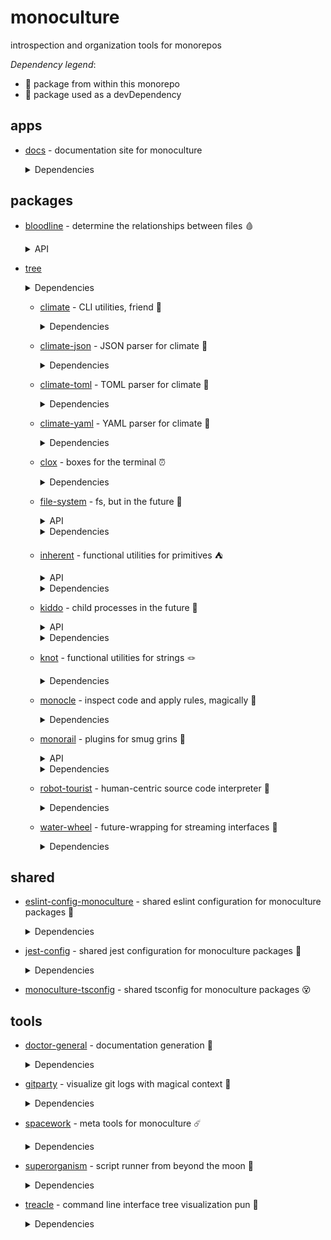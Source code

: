 # monoculture

introspection and organization tools for monorepos

*Dependency legend*:

 - 🦴 package from within this monorepo
 - 🧪 package used as a devDependency


## apps

   * [docs](https://github.com/brekk/monoculture/tree/main/apps/docs) - documentation site for monoculture

     <details><summary>Dependencies</summary>

      - [@chakra-ui/react](https://www.npmjs.com/package/@chakra-ui/react)
      - [@chakra-ui/system](https://www.npmjs.com/package/@chakra-ui/system)
      - [@emotion/react](https://www.npmjs.com/package/@emotion/react)
      - [@emotion/styled](https://www.npmjs.com/package/@emotion/styled)
      - [@mdi/js](https://www.npmjs.com/package/@mdi/js)
      - [framer-motion](https://www.npmjs.com/package/framer-motion)
      - [next](https://www.npmjs.com/package/next)
      - [nextra](https://www.npmjs.com/package/nextra)
      - [nextra-theme-docs](https://www.npmjs.com/package/nextra-theme-docs)
      - [react](https://www.npmjs.com/package/react)
      - [react-dom](https://www.npmjs.com/package/react-dom)
      - [@babel/core](https://www.npmjs.com/package/@babel/core) 🧪
      - [@testing-library/dom](https://www.npmjs.com/package/@testing-library/dom) 🧪
      - [@testing-library/jest-dom](https://www.npmjs.com/package/@testing-library/jest-dom) 🧪
      - [@testing-library/react](https://www.npmjs.com/package/@testing-library/react) 🧪
      - [@testing-library/user-event](https://www.npmjs.com/package/@testing-library/user-event) 🧪
      - [@types/jest](https://www.npmjs.com/package/@types/jest) 🧪
      - [@types/react](https://www.npmjs.com/package/@types/react) 🧪
      - [doctor-general](https://github.com/brekk/monoculture/tree/main/tools/doctor-general) 🦴 🧪
      - [dotenv-cli](https://www.npmjs.com/package/dotenv-cli) 🧪
      - [eslint](https://www.npmjs.com/package/eslint) 🧪
      - [eslint-config-monoculture](https://github.com/brekk/monoculture/tree/main/shared/eslint-config-monoculture) 🦴 🧪
      - [eslint-plugin-next](https://www.npmjs.com/package/eslint-plugin-next) 🧪
      - [eslint-plugin-prettier](https://www.npmjs.com/package/eslint-plugin-prettier) 🧪
      - [eslint-plugin-react](https://www.npmjs.com/package/eslint-plugin-react) 🧪
      - [eslint-plugin-react-hooks](https://www.npmjs.com/package/eslint-plugin-react-hooks) 🧪
      - [jest](https://www.npmjs.com/package/jest) 🧪
      - [jest-environment-jsdom](https://www.npmjs.com/package/jest-environment-jsdom) 🧪
      - [monoculture-tsconfig](https://github.com/brekk/monoculture/tree/main/shared/monoculture-tsconfig) 🦴 🧪
      - [prettier](https://www.npmjs.com/package/prettier) 🧪
      - [typescript](https://www.npmjs.com/package/typescript) 🧪

     </details>


## packages

   * [bloodline](https://github.com/brekk/monoculture/tree/main/packages/bloodline) - determine the relationships between files 🩸

     <details><summary>API</summary>

      - [executables](https://brekk.github.io/monoculture/bloodline/executables)
 - [tree](https://brekk.github.io/monoculture/bloodline/tree)

     </details>

     <details><summary>Dependencies</summary>

      - [chalk](https://www.npmjs.com/package/chalk)
      - [climate](https://github.com/brekk/monoculture/tree/main/packages/climate) 🦴
      - [dependency-tree](https://www.npmjs.com/package/dependency-tree)
      - [file-system](https://github.com/brekk/monoculture/tree/main/packages/file-system) 🦴
      - [fluture](https://www.npmjs.com/package/fluture)
      - [inherent](https://github.com/brekk/monoculture/tree/main/packages/inherent) 🦴
      - [kiddo](https://github.com/brekk/monoculture/tree/main/packages/kiddo) 🦴
      - [knot](https://github.com/brekk/monoculture/tree/main/packages/knot) 🦴
      - [precinct](https://www.npmjs.com/package/precinct)
      - [ramda](https://www.npmjs.com/package/ramda)
      - [ts-graphviz](https://www.npmjs.com/package/ts-graphviz)
      - [dotenv-cli](https://www.npmjs.com/package/dotenv-cli) 🧪
      - [eslint-config-monoculture](https://github.com/brekk/monoculture/tree/main/shared/eslint-config-monoculture) 🦴 🧪
      - [jest-config](https://github.com/brekk/monoculture/tree/main/shared/jest-config) 🦴 🧪

     </details>

   * [climate](https://github.com/brekk/monoculture/tree/main/packages/climate) - CLI utilities, friend 👯

     <details><summary>Dependencies</summary>

      - [chalk](https://www.npmjs.com/package/chalk)
      - [envtrace](https://www.npmjs.com/package/envtrace)
      - [file-system](https://github.com/brekk/monoculture/tree/main/packages/file-system) 🦴
      - [ramda](https://www.npmjs.com/package/ramda)
      - [dotenv-cli](https://www.npmjs.com/package/dotenv-cli) 🧪
      - [eslint](https://www.npmjs.com/package/eslint) 🧪
      - [eslint-config-monoculture](https://github.com/brekk/monoculture/tree/main/shared/eslint-config-monoculture) 🦴 🧪
      - [eslint-plugin-prettier](https://www.npmjs.com/package/eslint-plugin-prettier) 🧪
      - [jest](https://www.npmjs.com/package/jest) 🧪
      - [prettier](https://www.npmjs.com/package/prettier) 🧪
      - [smol-toml](https://www.npmjs.com/package/smol-toml) 🧪
      - [strip-ansi](https://www.npmjs.com/package/strip-ansi) 🧪

     </details>

   * [climate-json](https://github.com/brekk/monoculture/tree/main/packages/climate-json) - JSON parser for climate 🐐

     <details><summary>Dependencies</summary>

      - [ramda](https://www.npmjs.com/package/ramda)
      - [climate](https://github.com/brekk/monoculture/tree/main/packages/climate) 🦴 🧪
      - [dotenv-cli](https://www.npmjs.com/package/dotenv-cli) 🧪
      - [eslint-config-monoculture](https://github.com/brekk/monoculture/tree/main/shared/eslint-config-monoculture) 🦴 🧪
      - [fluture](https://www.npmjs.com/package/fluture) 🧪
      - [jest-config](https://github.com/brekk/monoculture/tree/main/shared/jest-config) 🦴 🧪

     </details>

   * [climate-toml](https://github.com/brekk/monoculture/tree/main/packages/climate-toml) - TOML parser for climate 🍅

     <details><summary>Dependencies</summary>

      - [ramda](https://www.npmjs.com/package/ramda)
      - [smol-toml](https://www.npmjs.com/package/smol-toml)
      - [climate](https://github.com/brekk/monoculture/tree/main/packages/climate) 🦴 🧪
      - [dotenv-cli](https://www.npmjs.com/package/dotenv-cli) 🧪
      - [eslint-config-monoculture](https://github.com/brekk/monoculture/tree/main/shared/eslint-config-monoculture) 🦴 🧪
      - [fluture](https://www.npmjs.com/package/fluture) 🧪
      - [jest-config](https://github.com/brekk/monoculture/tree/main/shared/jest-config) 🦴 🧪

     </details>

   * [climate-yaml](https://github.com/brekk/monoculture/tree/main/packages/climate-yaml) - YAML parser for climate 🍠

     <details><summary>Dependencies</summary>

      - [ramda](https://www.npmjs.com/package/ramda)
      - [yaml](https://www.npmjs.com/package/yaml)
      - [climate](https://github.com/brekk/monoculture/tree/main/packages/climate) 🦴 🧪
      - [dotenv-cli](https://www.npmjs.com/package/dotenv-cli) 🧪
      - [eslint-config-monoculture](https://github.com/brekk/monoculture/tree/main/shared/eslint-config-monoculture) 🦴 🧪
      - [fluture](https://www.npmjs.com/package/fluture) 🧪
      - [jest-config](https://github.com/brekk/monoculture/tree/main/shared/jest-config) 🦴 🧪

     </details>

   * [clox](https://github.com/brekk/monoculture/tree/main/packages/clox) - boxes for the terminal ⏰

     <details><summary>Dependencies</summary>

      - [ansi-align](https://www.npmjs.com/package/ansi-align)
      - [camelcase](https://www.npmjs.com/package/camelcase)
      - [chalk](https://www.npmjs.com/package/chalk)
      - [dotenv-cli](https://www.npmjs.com/package/dotenv-cli)
      - [ramda](https://www.npmjs.com/package/ramda)
      - [string-length](https://www.npmjs.com/package/string-length)
      - [widest-line](https://www.npmjs.com/package/widest-line)
      - [wrap-ansi](https://www.npmjs.com/package/wrap-ansi)
      - [eslint-config-monoculture](https://github.com/brekk/monoculture/tree/main/shared/eslint-config-monoculture) 🦴 🧪
      - [jest-config](https://github.com/brekk/monoculture/tree/main/shared/jest-config) 🦴 🧪

     </details>

   * [file-system](https://github.com/brekk/monoculture/tree/main/packages/file-system) - fs, but in the future 🔮

     <details><summary>API</summary>

      - [fs](https://brekk.github.io/monoculture/file-system/fs)

     </details>

     <details><summary>Dependencies</summary>

      - [find-up](https://www.npmjs.com/package/find-up)
      - [fluture](https://www.npmjs.com/package/fluture)
      - [ramda](https://www.npmjs.com/package/ramda)
      - [@testing-library/jest-dom](https://www.npmjs.com/package/@testing-library/jest-dom) 🧪
      - [dotenv-cli](https://www.npmjs.com/package/dotenv-cli) 🧪
      - [eslint-config-monoculture](https://github.com/brekk/monoculture/tree/main/shared/eslint-config-monoculture) 🦴 🧪
      - [jest](https://www.npmjs.com/package/jest) 🧪
      - [jest-config](https://github.com/brekk/monoculture/tree/main/shared/jest-config) 🦴 🧪

     </details>

   * [inherent](https://github.com/brekk/monoculture/tree/main/packages/inherent) - functional utilities for primitives ⛺️

     <details><summary>API</summary>

      - [primitives](https://brekk.github.io/monoculture/inherent/primitives)

     </details>

     <details><summary>Dependencies</summary>

      - [ramda](https://www.npmjs.com/package/ramda)
      - [dotenv-cli](https://www.npmjs.com/package/dotenv-cli) 🧪
      - [eslint-config-monoculture](https://github.com/brekk/monoculture/tree/main/shared/eslint-config-monoculture) 🦴 🧪
      - [jest-config](https://github.com/brekk/monoculture/tree/main/shared/jest-config) 🦴 🧪

     </details>

   * [kiddo](https://github.com/brekk/monoculture/tree/main/packages/kiddo) - child processes in the future 👶

     <details><summary>API</summary>

      - [kiddo](https://brekk.github.io/monoculture/kiddo/kiddo)

     </details>

     <details><summary>Dependencies</summary>

      - [execa](https://www.npmjs.com/package/execa)
      - [fluture](https://www.npmjs.com/package/fluture)
      - [ramda](https://www.npmjs.com/package/ramda)
      - [@testing-library/jest-dom](https://www.npmjs.com/package/@testing-library/jest-dom) 🧪
      - [dotenv-cli](https://www.npmjs.com/package/dotenv-cli) 🧪
      - [eslint-config-monoculture](https://github.com/brekk/monoculture/tree/main/shared/eslint-config-monoculture) 🦴 🧪
      - [jest](https://www.npmjs.com/package/jest) 🧪
      - [jest-config](https://github.com/brekk/monoculture/tree/main/shared/jest-config) 🦴 🧪

     </details>

   * [knot](https://github.com/brekk/monoculture/tree/main/packages/knot) - functional utilities for strings 🪢

     <details><summary>Dependencies</summary>

      - [chalk](https://www.npmjs.com/package/chalk)
      - [ramda](https://www.npmjs.com/package/ramda)
      - [dotenv-cli](https://www.npmjs.com/package/dotenv-cli) 🧪
      - [eslint-config-monoculture](https://github.com/brekk/monoculture/tree/main/shared/eslint-config-monoculture) 🦴 🧪
      - [jest-config](https://github.com/brekk/monoculture/tree/main/shared/jest-config) 🦴 🧪

     </details>

   * [monocle](https://github.com/brekk/monoculture/tree/main/packages/monocle) - inspect code and apply rules, magically 🧐

     <details><summary>Dependencies</summary>

      - [climate](https://github.com/brekk/monoculture/tree/main/packages/climate) 🦴
      - [climate-json](https://github.com/brekk/monoculture/tree/main/packages/climate-json) 🦴
      - [climate-toml](https://github.com/brekk/monoculture/tree/main/packages/climate-toml) 🦴
      - [envtrace](https://www.npmjs.com/package/envtrace)
      - [fluture](https://www.npmjs.com/package/fluture)
      - [monorail](https://github.com/brekk/monoculture/tree/main/packages/monorail) 🦴
      - [ramda](https://www.npmjs.com/package/ramda)
      - [dotenv-cli](https://www.npmjs.com/package/dotenv-cli) 🧪
      - [esbuild](https://www.npmjs.com/package/esbuild) 🧪
      - [eslint-config-monoculture](https://github.com/brekk/monoculture/tree/main/shared/eslint-config-monoculture) 🦴 🧪
      - [execa](https://www.npmjs.com/package/execa) 🧪
      - [jest](https://www.npmjs.com/package/jest) 🧪
      - [jest-config](https://github.com/brekk/monoculture/tree/main/shared/jest-config) 🦴 🧪
      - [robot-tourist](https://github.com/brekk/monoculture/tree/main/packages/robot-tourist) 🦴 🧪

     </details>

   * [monorail](https://github.com/brekk/monoculture/tree/main/packages/monorail) - plugins for smug grins 🚂

     <details><summary>API</summary>

      - [helpers](https://brekk.github.io/monoculture/monorail/helpers)

     </details>

     <details><summary>Dependencies</summary>

      - [@hapi/topo](https://www.npmjs.com/package/@hapi/topo)
      - [envtrace](https://www.npmjs.com/package/envtrace)
      - [file-system](https://github.com/brekk/monoculture/tree/main/packages/file-system) 🦴
      - [dotenv-cli](https://www.npmjs.com/package/dotenv-cli) 🧪
      - [esbuild](https://www.npmjs.com/package/esbuild) 🧪
      - [eslint-config-monoculture](https://github.com/brekk/monoculture/tree/main/shared/eslint-config-monoculture) 🦴 🧪
      - [jest](https://www.npmjs.com/package/jest) 🧪
      - [jest-config](https://github.com/brekk/monoculture/tree/main/shared/jest-config) 🦴 🧪
      - [nps](https://www.npmjs.com/package/nps) 🧪
      - [unusual](https://www.npmjs.com/package/unusual) 🧪

     </details>

   * [robot-tourist](https://github.com/brekk/monoculture/tree/main/packages/robot-tourist) - human-centric source code interpreter 🤖

     <details><summary>Dependencies</summary>

      - [change-case](https://www.npmjs.com/package/change-case)
      - [climate](https://github.com/brekk/monoculture/tree/main/packages/climate) 🦴
      - [envtrace](https://www.npmjs.com/package/envtrace)
      - [file-system](https://github.com/brekk/monoculture/tree/main/packages/file-system) 🦴
      - [ramda](https://www.npmjs.com/package/ramda)
      - [stemmer](https://www.npmjs.com/package/stemmer)
      - [dotenv-cli](https://www.npmjs.com/package/dotenv-cli) 🧪
      - [esbuild](https://www.npmjs.com/package/esbuild) 🧪
      - [eslint](https://www.npmjs.com/package/eslint) 🧪
      - [eslint-config-monoculture](https://github.com/brekk/monoculture/tree/main/shared/eslint-config-monoculture) 🦴 🧪
      - [jest](https://www.npmjs.com/package/jest) 🧪
      - [prettier](https://www.npmjs.com/package/prettier) 🧪
      - [strip-ansi](https://www.npmjs.com/package/strip-ansi) 🧪

     </details>

   * [water-wheel](https://github.com/brekk/monoculture/tree/main/packages/water-wheel) - future-wrapping for streaming interfaces 🌊

     <details><summary>Dependencies</summary>

      - [envtrace](https://www.npmjs.com/package/envtrace)
      - [fluture](https://www.npmjs.com/package/fluture)
      - [ramda](https://www.npmjs.com/package/ramda)
      - [dotenv-cli](https://www.npmjs.com/package/dotenv-cli) 🧪
      - [eslint-config-monoculture](https://github.com/brekk/monoculture/tree/main/shared/eslint-config-monoculture) 🦴 🧪
      - [jest-config](https://github.com/brekk/monoculture/tree/main/shared/jest-config) 🦴 🧪

     </details>


## shared

   * [eslint-config-monoculture](https://github.com/brekk/monoculture/tree/main/shared/eslint-config-monoculture) - shared eslint configuration for monoculture packages 🧹

     <details><summary>Dependencies</summary>

      - [@typescript-eslint/eslint-plugin](https://www.npmjs.com/package/@typescript-eslint/eslint-plugin)
      - [@typescript-eslint/parser](https://www.npmjs.com/package/@typescript-eslint/parser)
      - [eslint](https://www.npmjs.com/package/eslint)
      - [eslint-config-next](https://www.npmjs.com/package/eslint-config-next)
      - [eslint-config-prettier](https://www.npmjs.com/package/eslint-config-prettier)
      - [eslint-config-turbo](https://www.npmjs.com/package/eslint-config-turbo)
      - [eslint-plugin-babel](https://www.npmjs.com/package/eslint-plugin-babel)
      - [eslint-plugin-fp](https://www.npmjs.com/package/eslint-plugin-fp)
      - [eslint-plugin-import](https://www.npmjs.com/package/eslint-plugin-import)
      - [eslint-plugin-jsdoc](https://www.npmjs.com/package/eslint-plugin-jsdoc)
      - [eslint-plugin-prettier](https://www.npmjs.com/package/eslint-plugin-prettier)
      - [eslint-plugin-ramda](https://www.npmjs.com/package/eslint-plugin-ramda)
      - [eslint-plugin-react](https://www.npmjs.com/package/eslint-plugin-react)
      - [eslint-plugin-unused-imports](https://www.npmjs.com/package/eslint-plugin-unused-imports)
      - [prettier](https://www.npmjs.com/package/prettier) 🧪
      - [typescript](https://www.npmjs.com/package/typescript) 🧪

     </details>

   * [jest-config](https://github.com/brekk/monoculture/tree/main/shared/jest-config) - shared jest configuration for monoculture packages 🎪

     <details><summary>Dependencies</summary>

      - [@swc/core](https://www.npmjs.com/package/@swc/core)
      - [@swc/jest](https://www.npmjs.com/package/@swc/jest)
      - [@testing-library/jest-dom](https://www.npmjs.com/package/@testing-library/jest-dom)
      - [jest](https://www.npmjs.com/package/jest)
      - [ts-jest-resolver](https://www.npmjs.com/package/ts-jest-resolver)
      - [typescript](https://www.npmjs.com/package/typescript)

     </details>

   * [monoculture-tsconfig](https://github.com/brekk/monoculture/tree/main/shared/monoculture-tsconfig) - shared tsconfig for monoculture packages 😵


## tools

   * [doctor-general](https://github.com/brekk/monoculture/tree/main/tools/doctor-general) - documentation generation 🫡

     <details><summary>Dependencies</summary>

      - [climate](https://github.com/brekk/monoculture/tree/main/packages/climate) 🦴
      - [file-system](https://github.com/brekk/monoculture/tree/main/packages/file-system) 🦴
      - [fluture](https://www.npmjs.com/package/fluture)
      - [inherent](https://github.com/brekk/monoculture/tree/main/packages/inherent) 🦴
      - [kiddo](https://github.com/brekk/monoculture/tree/main/packages/kiddo) 🦴
      - [knot](https://github.com/brekk/monoculture/tree/main/packages/knot) 🦴
      - [ramda](https://www.npmjs.com/package/ramda)
      - [dotenv-cli](https://www.npmjs.com/package/dotenv-cli) 🧪
      - [envtrace](https://www.npmjs.com/package/envtrace) 🧪
      - [esbuild](https://www.npmjs.com/package/esbuild) 🧪
      - [eslint-config-monoculture](https://github.com/brekk/monoculture/tree/main/shared/eslint-config-monoculture) 🦴 🧪
      - [jest-environment-jsdom](https://www.npmjs.com/package/jest-environment-jsdom) 🧪
      - [madge](https://www.npmjs.com/package/madge) 🧪
      - [strip-ansi](https://www.npmjs.com/package/strip-ansi) 🧪
      - [xtrace](https://www.npmjs.com/package/xtrace) 🧪

     </details>

   * [gitparty](https://github.com/brekk/monoculture/tree/main/tools/gitparty) - visualize git logs with magical context 🎨

     <details><summary>Dependencies</summary>

      - [climate](https://github.com/brekk/monoculture/tree/main/packages/climate) 🦴
      - [clox](https://github.com/brekk/monoculture/tree/main/packages/clox) 🦴
      - [date-fns](https://www.npmjs.com/package/date-fns)
      - [date-fns-tz](https://www.npmjs.com/package/date-fns-tz)
      - [file-system](https://github.com/brekk/monoculture/tree/main/packages/file-system) 🦴
      - [fluture](https://www.npmjs.com/package/fluture)
      - [gitlog](https://www.npmjs.com/package/gitlog)
      - [micromatch](https://www.npmjs.com/package/micromatch)
      - [ramda](https://www.npmjs.com/package/ramda)
      - [treacle](https://github.com/brekk/monoculture/tree/main/tools/treacle) 🦴
      - [dotenv-cli](https://www.npmjs.com/package/dotenv-cli) 🧪
      - [eslint-config-monoculture](https://github.com/brekk/monoculture/tree/main/shared/eslint-config-monoculture) 🦴 🧪
      - [jest-config](https://github.com/brekk/monoculture/tree/main/shared/jest-config) 🦴 🧪

     </details>

   * [spacework](https://github.com/brekk/monoculture/tree/main/tools/spacework) - meta tools for monoculture ☄️

     <details><summary>Dependencies</summary>

      - [execa](https://www.npmjs.com/package/execa)
      - [fluture](https://www.npmjs.com/package/fluture)
      - [ramda](https://www.npmjs.com/package/ramda)
      - [snang](https://www.npmjs.com/package/snang)
      - [eslint-config-monoculture](https://github.com/brekk/monoculture/tree/main/shared/eslint-config-monoculture) 🦴 🧪
      - [nps-utils](https://www.npmjs.com/package/nps-utils) 🧪

     </details>

   * [superorganism](https://github.com/brekk/monoculture/tree/main/tools/superorganism) - script runner from beyond the moon 🦠

     <details><summary>Dependencies</summary>

      - [chalk](https://www.npmjs.com/package/chalk)
      - [climate](https://github.com/brekk/monoculture/tree/main/packages/climate) 🦴
      - [dotenv-cli](https://www.npmjs.com/package/dotenv-cli)
      - [envtrace](https://www.npmjs.com/package/envtrace)
      - [file-system](https://github.com/brekk/monoculture/tree/main/packages/file-system) 🦴
      - [fluture](https://www.npmjs.com/package/fluture)
      - [kiddo](https://github.com/brekk/monoculture/tree/main/packages/kiddo) 🦴
      - [project-bin-path](https://www.npmjs.com/package/project-bin-path)
      - [ramda](https://www.npmjs.com/package/ramda)
      - [esbuild](https://www.npmjs.com/package/esbuild) 🧪
      - [eslint-config-monoculture](https://github.com/brekk/monoculture/tree/main/shared/eslint-config-monoculture) 🦴 🧪
      - [fastest-levenshtein](https://www.npmjs.com/package/fastest-levenshtein) 🧪
      - [jest-config](https://github.com/brekk/monoculture/tree/main/shared/jest-config) 🦴 🧪

     </details>

   * [treacle](https://github.com/brekk/monoculture/tree/main/tools/treacle) - command line interface tree visualization pun 🫠

     <details><summary>Dependencies</summary>

      - [file-system](https://github.com/brekk/monoculture/tree/main/packages/file-system) 🦴
      - [fluture](https://www.npmjs.com/package/fluture)
      - [gitlog](https://www.npmjs.com/package/gitlog)
      - [kiddo](https://github.com/brekk/monoculture/tree/main/packages/kiddo) 🦴
      - [ramda](https://www.npmjs.com/package/ramda)
      - [dotenv-cli](https://www.npmjs.com/package/dotenv-cli) 🧪
      - [eslint-config-monoculture](https://github.com/brekk/monoculture/tree/main/shared/eslint-config-monoculture) 🦴 🧪
      - [jest-config](https://github.com/brekk/monoculture/tree/main/shared/jest-config) 🦴 🧪

     </details>

